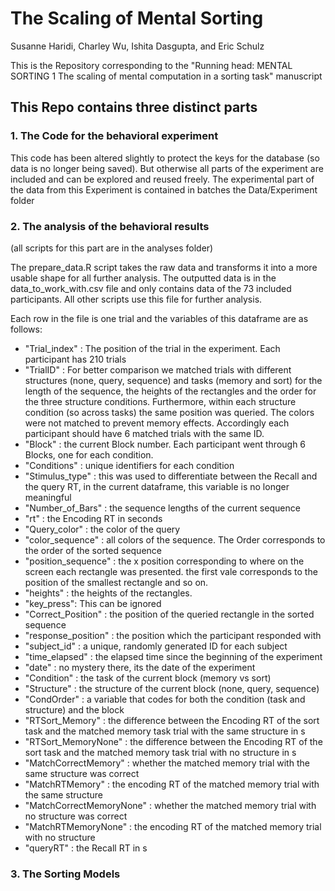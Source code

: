 # The Scaling of Mental Sorting
Susanne Haridi, Charley Wu, Ishita Dasgupta, and Eric Schulz

This is the Repository corresponding to the "Running head: MENTAL SORTING 1
The scaling of mental computation in a sorting task" manuscript

## This Repo contains three distinct parts

### 1. The Code for the behavioral experiment

This code has been altered slightly to protect the keys for the database (so data is no longer being saved). But otherwise all parts of the experiment are included and can be explored and reused freely. 
The experimental part of the data from this Experiment is contained in  batches the Data/Experiment folder

### 2. The analysis of the behavioral results 
(all scripts for this part are in the analyses folder)

The prepare_data.R script takes the raw data and transforms it into a more usable shape for all further analysis. The outputted data is in the data_to_work_with.csv file and only contains data of the 73 included participants. All other scripts use this file for further analysis.

Each row in the file is one trial and the variables of this dataframe are as follows:
* "Trial_index" : The position of the trial in the experiment. Each participant has 210 trials
* "TrialID" : For better comparison we matched trials with different structures (none, query, sequence) and tasks (memory and sort) for the length of the sequence, the heights of the rectangles and the order for the three structure conditions. Furthermore, within each structure condition (so across tasks) the same position was queried. The colors were not matched to prevent memory effects. Accordingly each participant should have 6 matched trials with the same ID.
* "Block" : the current Block number. Each participant went through 6 Blocks, one for each condition.  
* "Conditions" : unique identifiers for each condition
* "Stimulus_type" : this was used to differentiate between the Recall and the query RT, in the current dataframe, this variable is no longer meaningful
* "Number_of_Bars" : the sequence lengths of the current sequence
* "rt" : the Encoding RT in seconds                 
* "Query_color" : the color of the query
* "color_sequence" : all colors of the sequence. The Order corresponds to the order of the sorted sequence
* "position_sequence" : the x position corresponding to where on the screen each rectangle was presented. the first vale corresponds to the position of the smallest rectangle and so on.
* "heights" : the heights of the rectangles.            
* "key_press": This can be ignored
* "Correct_Position" : the position of the queried rectangle in the sorted sequence
* "response_position" : the position which the participant responded with
* "subject_id" : a unique, randomly generated ID for each subject          
* "time_elapsed" : the elapsed time since the beginning of the experiment
* "date" :  no mystery there, its the date of the experiment                
* "Condition" : the task of the current block (memory vs sort)
* "Structure" : the structure of the current block (none, query, sequence)
* "CondOrder" : a variable that codes for both the condition (task and structure) and the block
* "RTSort_Memory" : the difference between the Encoding RT of the sort task and the matched memory task trial with the same structure in s        
* "RTSort_MemoryNone" : the difference between the Encoding RT of the sort task and the matched memory task trial with no structure in s 
* "MatchCorrectMemory" : whether the matched memory trial with the same structure was correct
* "MatchRTMemory" : the encoding RT of the matched memory trial with the same structure
* "MatchCorrectMemoryNone" : whether the matched memory trial with no structure was correct
* "MatchRTMemoryNone" : the encoding RT of the matched memory trial with no structure
* "queryRT" : the Recall RT in s

### 3. The Sorting Models


